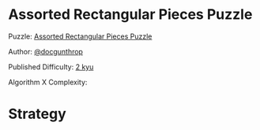 # Assorted Rectangular Pieces Puzzle

Puzzle: [Assorted Rectangular Pieces Puzzle](https://www.codewars.com/kata/5a8f42da5084d7dca2000255)

Author: [@docgunthrop](https://www.codewars.com/users/docgunthrop)

Published Difficulty: [2 kyu](https://docs.codewars.com/gamification/ranks)

Algorithm X Complexity:

# Strategy
